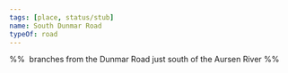 ```yaml
---
tags: [place, status/stub]
name: South Dunmar Road
typeOf: road
---
```

%%  branches from the Dunmar Road just south of the Aursen River %%